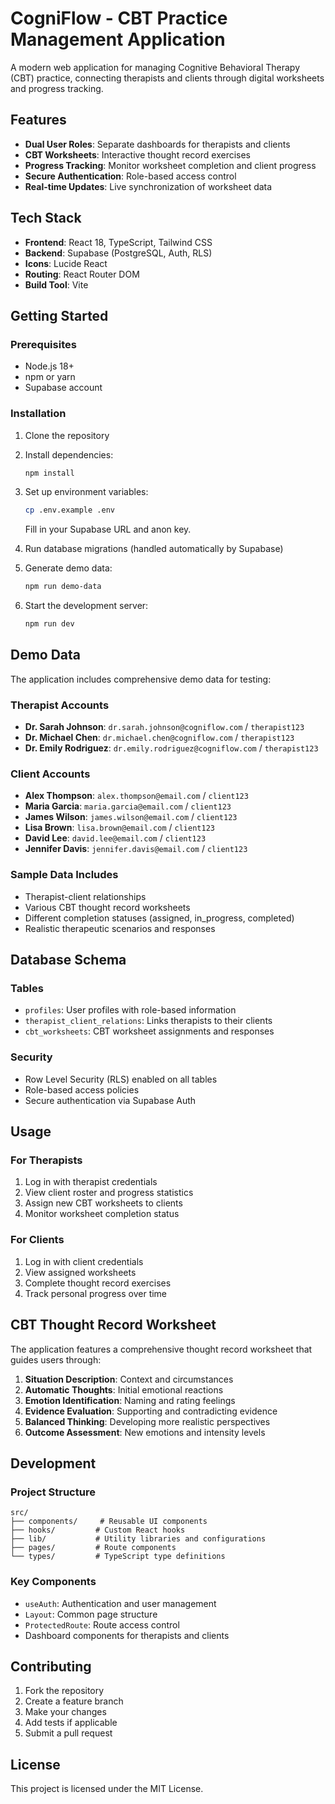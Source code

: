 # CogniFlow - CBT Practice Management Application

A modern web application for managing Cognitive Behavioral Therapy (CBT) practice, connecting therapists and clients through digital worksheets and progress tracking.

## Features

- **Dual User Roles**: Separate dashboards for therapists and clients
- **CBT Worksheets**: Interactive thought record exercises
- **Progress Tracking**: Monitor worksheet completion and client progress
- **Secure Authentication**: Role-based access control
- **Real-time Updates**: Live synchronization of worksheet data

## Tech Stack

- **Frontend**: React 18, TypeScript, Tailwind CSS
- **Backend**: Supabase (PostgreSQL, Auth, RLS)
- **Icons**: Lucide React
- **Routing**: React Router DOM
- **Build Tool**: Vite

## Getting Started

### Prerequisites

- Node.js 18+ 
- npm or yarn
- Supabase account

### Installation

1. Clone the repository
2. Install dependencies:
   ```bash
   npm install
   ```

3. Set up environment variables:
   ```bash
   cp .env.example .env
   ```
   Fill in your Supabase URL and anon key.

4. Run database migrations (handled automatically by Supabase)

5. Generate demo data:
   ```bash
   npm run demo-data
   ```

6. Start the development server:
   ```bash
   npm run dev
   ```

## Demo Data

The application includes comprehensive demo data for testing:

### Therapist Accounts
- **Dr. Sarah Johnson**: `dr.sarah.johnson@cogniflow.com` / `therapist123`
- **Dr. Michael Chen**: `dr.michael.chen@cogniflow.com` / `therapist123`  
- **Dr. Emily Rodriguez**: `dr.emily.rodriguez@cogniflow.com` / `therapist123`

### Client Accounts
- **Alex Thompson**: `alex.thompson@email.com` / `client123`
- **Maria Garcia**: `maria.garcia@email.com` / `client123`
- **James Wilson**: `james.wilson@email.com` / `client123`
- **Lisa Brown**: `lisa.brown@email.com` / `client123`
- **David Lee**: `david.lee@email.com` / `client123`
- **Jennifer Davis**: `jennifer.davis@email.com` / `client123`

### Sample Data Includes
- Therapist-client relationships
- Various CBT thought record worksheets
- Different completion statuses (assigned, in_progress, completed)
- Realistic therapeutic scenarios and responses

## Database Schema

### Tables
- `profiles`: User profiles with role-based information
- `therapist_client_relations`: Links therapists to their clients
- `cbt_worksheets`: CBT worksheet assignments and responses

### Security
- Row Level Security (RLS) enabled on all tables
- Role-based access policies
- Secure authentication via Supabase Auth

## Usage

### For Therapists
1. Log in with therapist credentials
2. View client roster and progress statistics
3. Assign new CBT worksheets to clients
4. Monitor worksheet completion status

### For Clients  
1. Log in with client credentials
2. View assigned worksheets
3. Complete thought record exercises
4. Track personal progress over time

## CBT Thought Record Worksheet

The application features a comprehensive thought record worksheet that guides users through:

1. **Situation Description**: Context and circumstances
2. **Automatic Thoughts**: Initial emotional reactions
3. **Emotion Identification**: Naming and rating feelings
4. **Evidence Evaluation**: Supporting and contradicting evidence
5. **Balanced Thinking**: Developing more realistic perspectives
6. **Outcome Assessment**: New emotions and intensity levels

## Development

### Project Structure
```
src/
├── components/     # Reusable UI components
├── hooks/         # Custom React hooks
├── lib/           # Utility libraries and configurations
├── pages/         # Route components
└── types/         # TypeScript type definitions
```

### Key Components
- `useAuth`: Authentication and user management
- `Layout`: Common page structure
- `ProtectedRoute`: Route access control
- Dashboard components for therapists and clients

## Contributing

1. Fork the repository
2. Create a feature branch
3. Make your changes
4. Add tests if applicable
5. Submit a pull request

## License

This project is licensed under the MIT License.